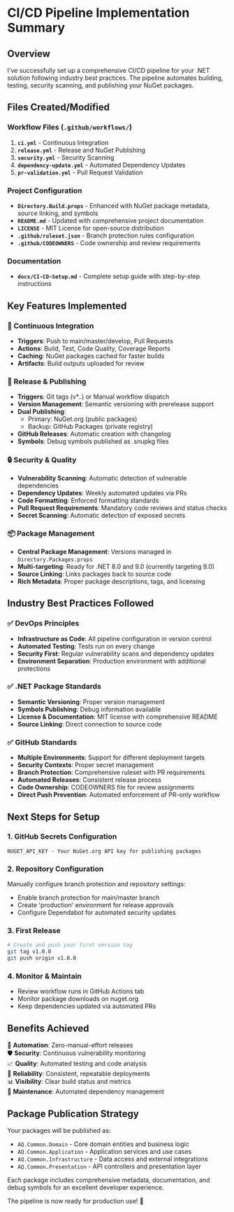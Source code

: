 # CI/CD Pipeline Implementation Summary

## Overview
I've successfully set up a comprehensive CI/CD pipeline for your .NET solution following industry best practices. The pipeline automates building, testing, security scanning, and publishing your NuGet packages.

## Files Created/Modified

### Workflow Files (`.github/workflows/`)
1. **`ci.yml`** - Continuous Integration
2. **`release.yml`** - Release and NuGet Publishing 
3. **`security.yml`** - Security Scanning
4. **`dependency-update.yml`** - Automated Dependency Updates
5. **`pr-validation.yml`** - Pull Request Validation

### Project Configuration
- **`Directory.Build.props`** - Enhanced with NuGet package metadata, source linking, and symbols
- **`README.md`** - Updated with comprehensive project documentation
- **`LICENSE`** - MIT License for open-source distribution
- **`.github/ruleset.json`** - Branch protection rules configuration
- **`.github/CODEOWNERS`** - Code ownership and review requirements

### Documentation
- **`docs/CI-CD-Setup.md`** - Complete setup guide with step-by-step instructions

## Key Features Implemented

### 🔄 Continuous Integration
- **Triggers**: Push to main/master/develop, Pull Requests
- **Actions**: Build, Test, Code Quality, Coverage Reports
- **Caching**: NuGet packages cached for faster builds
- **Artifacts**: Build outputs uploaded for review

### 🚀 Release & Publishing
- **Triggers**: Git tags (v*.*.*) or Manual workflow dispatch
- **Version Management**: Semantic versioning with prerelease support
- **Dual Publishing**: 
  - Primary: NuGet.org (public packages)
  - Backup: GitHub Packages (private registry)
- **GitHub Releases**: Automatic creation with changelog
- **Symbols**: Debug symbols published as .snupkg files

### 🔒 Security & Quality
- **Vulnerability Scanning**: Automatic detection of vulnerable dependencies
- **Dependency Updates**: Weekly automated updates via PRs
- **Code Formatting**: Enforced formatting standards
- **Pull Request Requirements**: Mandatory code reviews and status checks
- **Secret Scanning**: Automatic detection of exposed secrets

### 📦 Package Management
- **Central Package Management**: Versions managed in `Directory.Packages.props`
- **Multi-targeting**: Ready for .NET 8.0 and 9.0 (currently targeting 9.0)
- **Source Linking**: Links packages back to source code
- **Rich Metadata**: Proper package descriptions, tags, and licensing

## Industry Best Practices Followed

### ✅ DevOps Principles
- **Infrastructure as Code**: All pipeline configuration in version control
- **Automated Testing**: Tests run on every change
- **Security First**: Regular vulnerability scans and dependency updates
- **Environment Separation**: Production environment with additional protections

### ✅ .NET Package Standards
- **Semantic Versioning**: Proper version management
- **Symbols Publishing**: Debug information available
- **License & Documentation**: MIT license with comprehensive README
- **Source Linking**: Direct connection to source code

### ✅ GitHub Standards
- **Multiple Environments**: Support for different deployment targets  
- **Security Contexts**: Proper secret management
- **Branch Protection**: Comprehensive ruleset with PR requirements
- **Automated Releases**: Consistent release process
- **Code Ownership**: CODEOWNERS file for review assignments
- **Direct Push Prevention**: Automated enforcement of PR-only workflow

## Next Steps for Setup

### 1. GitHub Secrets Configuration
```
NUGET_API_KEY - Your NuGet.org API key for publishing packages
```

### 2. Repository Configuration
Manually configure branch protection and repository settings:
- Enable branch protection for main/master branch
- Create 'production' environment for release approvals  
- Configure Dependabot for automated security updates

### 3. First Release
```bash
# Create and push your first version tag
git tag v1.0.0
git push origin v1.0.0
```

### 4. Monitor & Maintain
- Review workflow runs in GitHub Actions tab
- Monitor package downloads on nuget.org
- Keep dependencies updated via automated PRs

## Benefits Achieved

🎯 **Automation**: Zero-manual-effort releases  
🛡️ **Security**: Continuous vulnerability monitoring  
📈 **Quality**: Automated testing and code analysis  
🚀 **Reliability**: Consistent, repeatable deployments  
📊 **Visibility**: Clear build status and metrics  
🔄 **Maintenance**: Automated dependency management  

## Package Publication Strategy

Your packages will be published as:
- `AQ.Common.Domain` - Core domain entities and business logic
- `AQ.Common.Application` - Application services and use cases  
- `AQ.Common.Infrastructure` - Data access and external integrations
- `AQ.Common.Presentation` - API controllers and presentation layer

Each package includes comprehensive metadata, documentation, and debug symbols for an excellent developer experience.

The pipeline is now ready for production use! 🎉
